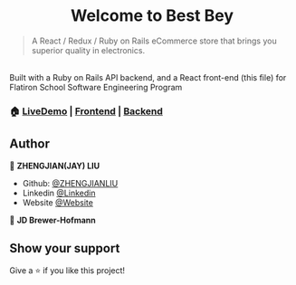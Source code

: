 





<h1 align="center" color="lightgrey">Welcome to Best Bey</h1>


> A React / Redux / Ruby on Rails eCommerce store that brings you superior quality in electronics.
<br/>
Built with a Ruby on Rails API backend, and a React front-end (this file) for Flatiron School Software Engineering Program


### 🏠 [LiveDemo](https://bestbey.netlify.app/) | [Frontend](https://github.com/zhengjianliu/bestbey) | [Backend](https://github.com/zhengjianliu/bestbey-back)



## Author

👤 **ZHENGJIAN(JAY) LIU**

-   Github: [@ZHENGJIANLIU](https://github.com/zhengjianliu)
-   Linkedin [@Linkedin](https://www.linkedin.com/in/zhengjian-jay-liu-33776553/)
-   Website [@Website](https://www.zhengjianliu.com)

👤 **JD Brewer-Hofmann**



## Show your support

Give a ⭐️ if you like this project!

